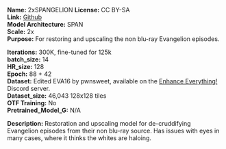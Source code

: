 **Name:** 2xSPANGELION 
**License:** CC BY-SA   
**Link:** [Github](https://github.com/terrainer/AI-Upscaling-Models/tree/main/2xSPANGELION)  
**Model Architecture:** SPAN   
**Scale:** 2x  
**Purpose:** For restoring and upscaling the non blu-ray Evangelion episodes.  

**Iterations:** 300K, fine-tuned for 125k  
**batch_size:** 14  
**HR_size:** 128  
**Epoch:** 88 + 42  
**Dataset:** Edited EVA16 by pwnsweet, available on the [Enhance Everything!](https://discord.gg/zakpaA3P) Discord server.    
**Dataset_size:** 46,043 128x128 tiles  
**OTF Training:** No  
**Pretrained_Model_G:** N/A  

**Description:** Restoration and upscaling model for de-cruddifying Evangelion episodes from their non blu-ray source. Has issues with eyes in many cases, where it thinks the whites are haloing.  
